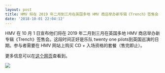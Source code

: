 ```yaml
---
layout: post
title: HMV 将在 2019 年二月到三月在英国多地 HMV 商店举办新专辑《Trench》签售会
date: '2018-10-01 22:04:12'
---
```



HMV 在 10 月 1 日宣布他们将在 2019 年二月到三月在英国多地 HMV 商店举办新专辑《Trench》签售会。这段时间正好是乐队 twenty one pilots到英国巡演的日期。参与者需要在 HMV 网站上购买 CD + 入场资格的套餐（售完即止）。

更多信息可以在[这个网页](https://www.hmv.com/hmvlive/twenty-one-pilots)查看到。

[![](https://i1.wp.com/res.cloudinary.com/du5vcylqh/image/upload/v1545554744/IMG_20181001_220113_yswh2h.jpg?resize=780%2C439&ssl=1)](https://i1.wp.com/res.cloudinary.com/du5vcylqh/image/upload/v1545554744/IMG_20181001_220113_yswh2h.jpg?ssl=1)


